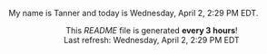 My name is Tanner and today is Wednesday, April 2, 2:29 PM EDT.

<p align="center">This <i>README</i> file is generated <b>every 3 hours</b>!</br>Last refresh: Wednesday, April 2, 2:29 PM EDT<br /></p>
